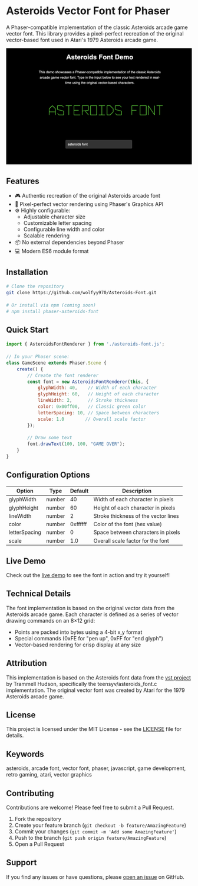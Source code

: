 # Asteroids Vector Font for Phaser

A Phaser-compatible implementation of the classic Asteroids arcade game vector font. This library provides a pixel-perfect recreation of the original vector-based font used in Atari's 1979 Asteroids arcade game.

[![Demo](screenshot.png)](https://github.com/wolfyy970/Asteroids-Font)

## Features

- 🎮 Authentic recreation of the original Asteroids arcade font
- 🎯 Pixel-perfect vector rendering using Phaser's Graphics API
- ⚙️ Highly configurable:
  - Adjustable character size
  - Customizable letter spacing
  - Configurable line width and color
  - Scalable rendering
- 📦 No external dependencies beyond Phaser
- 💻 Modern ES6 module format

## Installation

```bash
# Clone the repository
git clone https://github.com/wolfyy970/Asteroids-Font.git

# Or install via npm (coming soon)
# npm install phaser-asteroids-font
```

## Quick Start

```javascript
import { AsteroidsFontRenderer } from './asteroids-font.js';

// In your Phaser scene:
class GameScene extends Phaser.Scene {
    create() {
        // Create the font renderer
        const font = new AsteroidsFontRenderer(this, {
            glyphWidth: 40,    // Width of each character
            glyphHeight: 60,   // Height of each character
            lineWidth: 2,      // Stroke thickness
            color: 0x00ff00,   // Classic green color
            letterSpacing: 10, // Space between characters
            scale: 1.0        // Overall scale factor
        });

        // Draw some text
        font.drawText(100, 100, "GAME OVER");
    }
}
```

## Configuration Options

| Option | Type | Default | Description |
|--------|------|---------|-------------|
| glyphWidth | number | 40 | Width of each character in pixels |
| glyphHeight | number | 60 | Height of each character in pixels |
| lineWidth | number | 2 | Stroke thickness of the vector lines |
| color | number | 0xffffff | Color of the font (hex value) |
| letterSpacing | number | 0 | Space between characters in pixels |
| scale | number | 1.0 | Overall scale factor for the font |

## Live Demo

Check out the [live demo](https://github.com/wolfyy970/Asteroids-Font) to see the font in action and try it yourself!

## Technical Details

The font implementation is based on the original vector data from the Asteroids arcade game. Each character is defined as a series of vector drawing commands on an 8×12 grid:

- Points are packed into bytes using a 4-bit x,y format
- Special commands (0xFE for "pen up", 0xFF for "end glyph")
- Vector-based rendering for crisp display at any size

## Attribution

This implementation is based on the Asteroids font data from the [vst project](https://github.com/osresearch/vst) by Trammell Hudson, specifically the teensyv/asteroids_font.c implementation. The original vector font was created by Atari for the 1979 Asteroids arcade game.

## License

This project is licensed under the MIT License - see the [LICENSE](LICENSE) file for details.

## Keywords

asteroids, arcade font, vector font, phaser, javascript, game development, retro gaming, atari, vector graphics

## Contributing

Contributions are welcome! Please feel free to submit a Pull Request.

1. Fork the repository
2. Create your feature branch (`git checkout -b feature/AmazingFeature`)
3. Commit your changes (`git commit -m 'Add some AmazingFeature'`)
4. Push to the branch (`git push origin feature/AmazingFeature`)
5. Open a Pull Request

## Support

If you find any issues or have questions, please [open an issue](https://github.com/wolfyy970/Asteroids-Font/issues) on GitHub.
